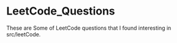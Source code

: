 # LeetCode_Questions

These are Some of LeetCode questions that I found interesting in src/leetCode.
